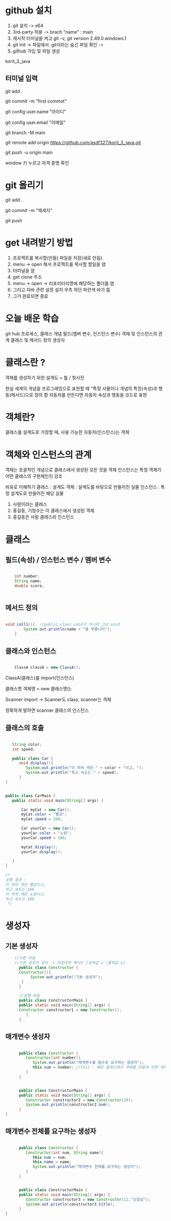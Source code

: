 # github 설치

1. git 설치 -> x64
2. 3rd-party 허용 -> brach "name" : main
3. 재시작 터미널을 켜고 git -v,
   git version 2.49.0.windows.1
3. git init -> 파일에서 .git이라는 숨긴 파일 확인 -> 
4. github 가입 및 파일 생성

korit_3_java

## 터미널 입력

git add .

git commit -m "first commot"

git config user.name "아이디"

git config user.email "이메일"

git branch -M main

git remote add origin https://github.com/asdf327/korit_3_java.git

git push -u origin main

window 키 누르고 자격 증명 확인

# git 올리기
git add .

git commit -m "메세지"

git push

# get 내려받기 방법

1. 프로젝트를 복사할(만들) 파일을 저장(새로 만듬)
2. menu -> open 해서 프로젝트를 복사할 할일을 염
3. 터미널을 염
4. get clone 주소
4. menu -> open -> 리포리터리명에 해당하는 폴더를 염
5. 그리고 자바 관련 설정 설치 우측 하단 파란색 바가 뜸
6. 그거 완료되면 종료

# 오늘 배운 학습
git hub 프로세스,
클래스 개념
필드(멤버 변수, 인스턴스 변수)
객체 및 인스턴스의 관계
클래스 및 메서드 정의
생성자

# 클래스란 ?

   객체를 생성하기 위한 설계도 = 틀 / 청사진

   현실 세계의 개념을 프로그래밍으로 표현할 때
   "특정 사물이나 개념의 특징(속성)과 행동(메서드)으로 정의 함
   자동차를 만든다면 자동차 속성과 행동을 코드로 표현

# 객체란?
   
   클래스를 설계도로 가정할 때, 사용 가능한 자동차(인스턴스)는 객체

# 객체와 인스턴스의 관계

   객체는 포괄적인 개념으로 클래스에서 생성된 모든 것을 객체
   인스턴스는 특정 객체가 어떤 클래스의 구현체인지 강조

   비유로 이해하기
   클래스 : 설계도
   객체 : 설계도를 바탕으로 만들어진 실물
   인스턴스 : 특정 설계도로 만들어진 해당 실물

   1. 사람이라는 클래스
   2. 홍길동, 기청수는 이 클래스에서 생성된 객체
   3. 홍길동은 사람 클래스릐 인스턴스

# 클래스

## 필드(속성) / 인스턴스 변수 / 멤버 변수

```java

    int number;
    String name;
    double score;
    
```

## 메서드 정의

```java

void call1(){  //public class void가 아니라 그냥 void
        System.out.println(name + "을 부릅니다");
    }

```

## 클래스와 인스턴스

```java

    ClassA classA = new ClassA();

```

   ClassA(클래스)를 import(인스턴스)

   클래스명 객체명 = new 클래스명();

   Scanner import -> Scanner도 class, scanner는 객체

   정확하게 말하면 scanner 클래스의 인스턴스

## 클래스의 호출

```java

   String color;
   int speed;

   public class Car {
      void display(){
         System.out.println("이 차의 색은 " + color + "이고, ");
         System.out.println("최고 속도는 " + speed);
      }
}

```

```java

public class CarMain {
   public static void main(String[] args) {

       Car myCat = new Car();
       myCat.color = "빨강";
       myCat.speed = 160;

       Car yourCar = new Car();
       yourCar.color = "노랑";
       yourCar.speed = 180;

       myCat.display();
       yourCar.display();

   }
}
        
/*
실행 결과 : 
이 차의 색은 빨강이고, 
최고 속도는 160
이 차의 색은 노랑이고, 
최고 속도는 180
 */

```


# 생성자

## 기본 생성자 

```java
    //다른 파일
    //기본 생성자 정의 -> 직접하면 메서드 [입력값 x |출력값 x]
      public class Constructor { 
      Constructor(){
           System.out.println("기본 생성자");
       }
      }
```

```java
      //실행 파일
      public class ConstructorMain {
      public static void main(String[] args) {
      Constructor constructor1 = new Constructor();
         }
      }
```


## 매개변수 생성자

```java

      public class Constructor {
         Constructor(int number){
            System.out.println("매개변수를 필수로 요구하는 생성자");
            this.num = number; //this : 해당 클래스에서 객체를 만들게 되면 객체 이름으로 대체
         }
      }

```

```java

      public class ConstructorMain {
      public static void main(String[] args) {
         Constructor constructor2 = new Constructor(20);
         System.out.println(constructor2.num);
      }
}

```

## 매개변수 전체를 요구하는 생성자

```java

      public class Constructor {
         Constructor(int num, String name){
            this.num = num;
            this.name = name;
            System.out.println("매개변수 전체를 요구하는 생성자");
         }
      }

```

```java

      public class ConstructorMain {
      public static void main(String[] args) {
         Constructor constructor3 = new Constructor(11,"오일남");
         System.out.println(constructor3.title);
      }
}

```